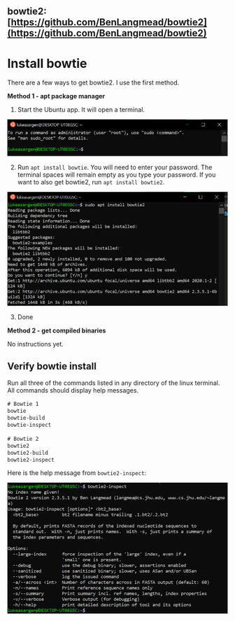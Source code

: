 bowtie2: [https://github.com/BenLangmead/bowtie2](https://github.com/BenLangmead/bowtie2)
---

# Install bowtie

There are a few ways to get bowtie2. I use the first method.

__Method 1 - apt package manager__

1. Start the Ubuntu app. It will open a terminal.

![open_terminal](/docs/images/open_terminal.png)

2. Run `apt install bowtie`. You will need to enter your password. The terminal spaces will remain empty as you type your password. If you want to also get bowtie2, run `apt install bowtie2`.

![apt_bowtie2](/docs/images/apt_bowtie2.png)

3. Done

__Method 2 - get compiled binaries__

No instructions yet.

## Verify bowtie install

Run all three of the commands listed in any directory of the linux terminal. All commands should display help messages.

```
# Bowtie 1
bowtie
bowtie-build
bowtie-inspect

# Bowtie 2
bowtie2
bowtie2-build
bowtie2-inspect

```

Here is the help message from `bowtie2-inspect`:

![message_1](/docs/images/message_1.png)

